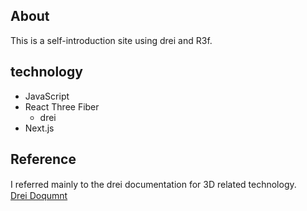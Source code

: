 ## About 
This is a self-introduction site using drei and R3f.
## technology
- JavaScript
- React Three Fiber
  - drei
- Next.js
## Reference
I referred mainly to the drei documentation for 3D related technology.　　
[Drei Doqumnt](https://github.com/pmndrs/drei)
